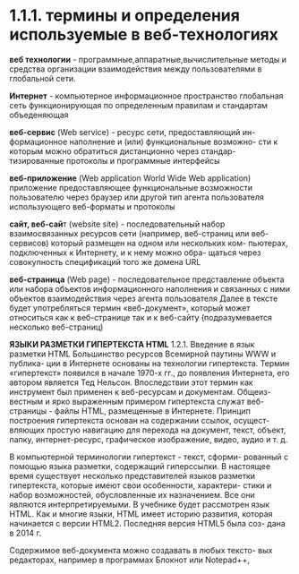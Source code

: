 # 1.1.1. термины и определения используемые в веб-технологиях
**веб технологии** - программные,аппаратные,вычислительные методы и средства организации взаимодействия между пользователями в глобальной сети.

**Интернет** - компьютерное информационное пространство глобальная сеть  функционирующая по определенным правилам и стандартам объеденяющая 

**веб-сервис** (Web service) - ресурс сети, предоставляющий ин-
формационное наполнение и (или) функциональные возможно-
сти к которым можно обратиться дистанционно через стандар-
тизированные протоколы и программные интерфейсы 

**веб-приложение** (Web application World Wide Web application) 
приложение предоставляющее функциональные возможности
пользователю через браузер или другой тип агента пользователя
использующего веб-форматы и протоколы 

**сайт, веб-сай**т (website site) - последовательный набор
взаимосвязанных ресурсов сети (например, веб-страниц или
веб-сервисов) который размещен на одном или нескольких ком-
пьютерах, подключенных к Интернету, и к нему можно обра-
щаться через совокупность спецификаций того же домена URL

**веб-страница** (Web page) - последовательное представление
объекта или набора объектов информационного наполнения
и связанных с ними объектов взаимодействия через агента
пользователя 
Далее в тексте будет употребляться термин «веб-документ»,
который может относиться как к веб-странице так и к веб-сайту
(подразумевается несколько веб-страниц)

**ЯЗЫКИ РАЗМЕТКИ ГИПЕРТЕКСТА HTML**
1.2.1. Введение в язык разметки HTML
Большинство ресурсов Всемирной паутины WWW и публика-
ции
в Интернете основаны на технологии гипертекста. Термин
«гипертекст» появился в начале 1970-х гг., до появления Интернета,
его
автором является Тед Нельсон. Впоследствии этот термин как
инструмент был применен к веб-ресурсам и документам. Общеиз-
вестным и ярко выраженным примером гипертекста служат веб-
страницы -
файлы HTML, размещенные в Интернете. Принцип
построения гипертекста основан на содержании ссылок, осущест-
вляющих простую навигацию для перехода на документ, текст,
объект, папку, интернет-ресурс, графическое изображение, видео,
аудио и т. д.

В компьютерной терминологии гипертекст - текст, сформи-
рованный с помощью языка разметки, содержащий гиперссылки.
В настоящее время существует несколько представителей языков
разметки гипертекста, которые имеют свои особенности, характери-
стики и набор возможностей, обусловленные их назначением. Все
они
являются интерпретируемыми. В учебнике будет рассмотрен
язык HTML.
Как и многие языки, HTML имеет историю развития, которая
начинается с версии HTML2. Последняя версия HTML5 была соз-
дана в 2014 г.

Содержимое веб-документа можно создавать в любых тексто-
вых редакторах, например в программах Блокнот или Notepad++,

